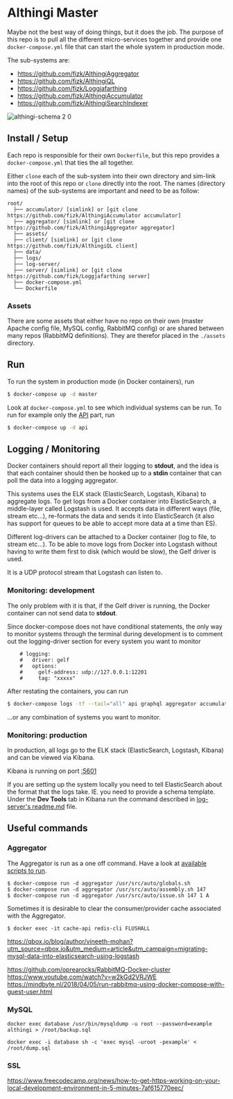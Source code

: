 # Althingi Master

Maybe not the best way of doing things, but it does the job.
The purpose of this repo is to pull all the different micro-services together and provide one `docker-compose.yml` file that can start the whole system in production mode.

The sub-systems are:
* https://github.com/fizk/AlthingiAggregator
* https://github.com/fizk/AlthingiQL
* https://github.com/fizk/Loggjafarthing
* https://github.com/fizk/AlthingiAccumulator
* https://github.com/fizk/AlthingiSearchIndexer

![althingi-schema 2 0](https://user-images.githubusercontent.com/386336/56483409-2c140300-650d-11e9-8f25-b5f65d2e0fd4.png)

## Install / Setup
Each repo is responsible for their own `Dockerfile`, but this repo provides a `docker-compose.yml` that ties the all together.

Either `clone` each of the sub-system into their own directory and sim-link into the root of this repo or `clone` directly into the root. The names (directory names) of the sub-systems are important and need to be as follow:

```
root/
  ├── accumulator/ [simlink] or [git clone https://github.com/fizk/AlthingiAccumulator accumulator]
  ├── aggregator/ [simlink] or [git clone https://github.com/fizk/AlthingiAggregator aggregator]
  ├── assets/
  ├── client/ [simlink] or [git clone https://github.com/fizk/AlthingiQL client]
  ├── data/
  ├── logs/
  ├── log-server/
  ├── server/ [simlink] or [git clone https://github.com/fizk/Loggjafarthing server]
  ├── docker-compose.yml
  └── Dockerfile
```

### Assets
There are some assets that either have no repo on their own (master Apache config file, MySQL config, RabbitMQ config) or are shared between many repos (RabbitMQ definitions). They are therefor placed in the `./assets` directory.

## Run
To run the system in production mode (in Docker containers), run 

```bash
$ docker-compose up -d master
```

Look at `docker-compose.yml` to see which individual systems can be run. To run for example only the [API](https://github.com/fizk/Loggjafarthing) part, run 

```bash
$ docker-compose up -d api
```

## Logging / Monitoring
Docker containers should report all their logging to **stdout**, and the idea is that each container should then be hooked up to a **stdin** container that can poll the data into a logging aggregator.

This systems uses the ELK stack (ElasticSearch, Logstash, Kibana) to aggregate logs. To get logs from a Docker container into ElasticSearch, a middle-layer called Logstash is used. It accepts data in different ways (file, stream etc...), re-formats the data and sends it into ElasticSearch (it also has support for queues to be able to accept more data at a time than ES).

Different log-drivers can be attached to a Docker container (log to file, to stream etc...). To be able to move logs from Docker into Logstash without having to write them first to disk (which would be slow), the Gelf driver is used. 

It is a UDP protocol stream that Logstash can listen to.

### Monitoring: development

The only problem with it is that, if the Gelf driver is running, the Docker container can not send data to **stdout**.

Since docker-compose does not have conditional statements, the only way to monitor systems through the terminal during development is to comment out the logging-driver section for every system you want to monitor

```
    # logging:
    #   driver: gelf
    #   options:
    #     gelf-address: udp://127.0.0.1:12201
    #     tag: "xxxxx"
```

After restating the containers, you can run 
```bash
$ docker-compose logs -tf --tail="all" api graphql aggregator accumulator
```
...or any combination of systems you want to monitor.

### Monitoring: production
In production, all logs go to the ELK stack (ElasticSearch, Logstash, Kibana) and can be viewed via Kibana.

Kibana is running on port [:5601](http://loggjafarthing.einarvalur.co:5601)

If you are setting up the system locally you need to tell ElasticSearch about the format that the logs take. IE. you need to provide a schema template. Under the **Dev Tools** tab in Kibana run the command described in [log-server's readme.md](https://github.com/fizk/AlthingiMaster/blob/master/log-server/README.md) file.


## Useful commands

### Aggregator
The Aggregator is run as a one off command. Have a look at [available scripts to run](https://github.com/fizk/AlthingiAggregator/tree/master/auto).

```
$ docker-compose run -d aggregator /usr/src/auto/globals.sh
$ docker-compose run -d aggregator /usr/src/auto/assembly.sh 147
$ docker-compose run -d aggregator /usr/src/auto/issue.sh 147 1 A
```

Sometimes it is desirable to clear the consumer/provider cache associated with the Aggregator.

```
$ docker exec -it cache-api redis-cli FLUSHALL
```

https://qbox.io/blog/author/vineeth-mohan?utm_source=qbox.io&utm_medium=article&utm_campaign=migrating-mysql-data-into-elasticsearch-using-logstash


https://github.com/oprearocks/RabbitMQ-Docker-cluster
https://www.youtube.com/watch?v=w2kGd2VRJWE
https://mindbyte.nl/2018/04/05/run-rabbitmq-using-docker-compose-with-guest-user.html

### MySQL
```
docker exec database /usr/bin/mysqldump -u root --password=example althingi > /root/backup.sql

docker exec -i database sh -c 'exec mysql -uroot -pexample' < /root/dump.sql
```

### SSL
https://www.freecodecamp.org/news/how-to-get-https-working-on-your-local-development-environment-in-5-minutes-7af615770eec/